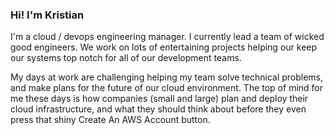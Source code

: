### Hi! I'm Kristian

I'm a cloud / devops engineering manager. I currently lead a team of wicked good engineers. We work on lots of entertaining projects helping our keep our systems top notch for all of our development teams. 

My days at work are challenging helping my team solve technical problems, and make plans for the future of our cloud environment. The top of mind for me these days is how companies (small and large) plan and deploy their cloud infrastructure, and what they should think about before they even press that shiny Create An AWS Account button.
